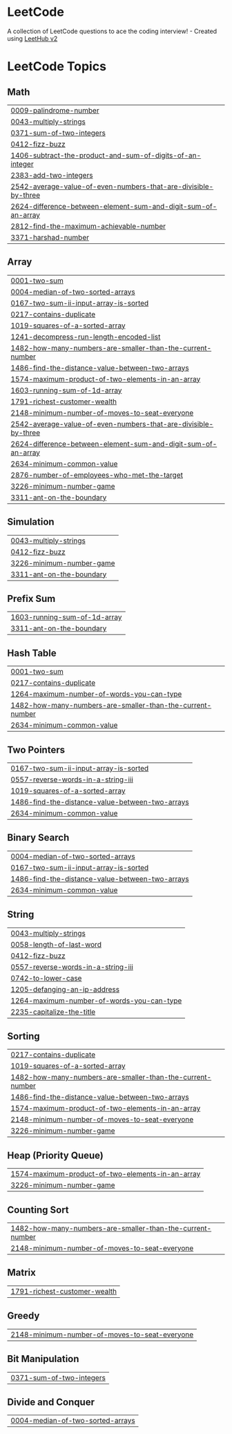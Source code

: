 # LeetCode
A collection of LeetCode questions to ace the coding interview! - Created using [LeetHub v2](https://github.com/arunbhardwaj/LeetHub-2.0)

<!---LeetCode Topics Start-->
# LeetCode Topics
## Math
|  |
| ------- |
| [0009-palindrome-number](https://github.com/hashimhashi47/LeetCode/tree/master/0009-palindrome-number) |
| [0043-multiply-strings](https://github.com/hashimhashi47/LeetCode/tree/master/0043-multiply-strings) |
| [0371-sum-of-two-integers](https://github.com/hashimhashi47/LeetCode/tree/master/0371-sum-of-two-integers) |
| [0412-fizz-buzz](https://github.com/hashimhashi47/LeetCode/tree/master/0412-fizz-buzz) |
| [1406-subtract-the-product-and-sum-of-digits-of-an-integer](https://github.com/hashimhashi47/LeetCode/tree/master/1406-subtract-the-product-and-sum-of-digits-of-an-integer) |
| [2383-add-two-integers](https://github.com/hashimhashi47/LeetCode/tree/master/2383-add-two-integers) |
| [2542-average-value-of-even-numbers-that-are-divisible-by-three](https://github.com/hashimhashi47/LeetCode/tree/master/2542-average-value-of-even-numbers-that-are-divisible-by-three) |
| [2624-difference-between-element-sum-and-digit-sum-of-an-array](https://github.com/hashimhashi47/LeetCode/tree/master/2624-difference-between-element-sum-and-digit-sum-of-an-array) |
| [2812-find-the-maximum-achievable-number](https://github.com/hashimhashi47/LeetCode/tree/master/2812-find-the-maximum-achievable-number) |
| [3371-harshad-number](https://github.com/hashimhashi47/LeetCode/tree/master/3371-harshad-number) |
## Array
|  |
| ------- |
| [0001-two-sum](https://github.com/hashimhashi47/LeetCode/tree/master/0001-two-sum) |
| [0004-median-of-two-sorted-arrays](https://github.com/hashimhashi47/LeetCode/tree/master/0004-median-of-two-sorted-arrays) |
| [0167-two-sum-ii-input-array-is-sorted](https://github.com/hashimhashi47/LeetCode/tree/master/0167-two-sum-ii-input-array-is-sorted) |
| [0217-contains-duplicate](https://github.com/hashimhashi47/LeetCode/tree/master/0217-contains-duplicate) |
| [1019-squares-of-a-sorted-array](https://github.com/hashimhashi47/LeetCode/tree/master/1019-squares-of-a-sorted-array) |
| [1241-decompress-run-length-encoded-list](https://github.com/hashimhashi47/LeetCode/tree/master/1241-decompress-run-length-encoded-list) |
| [1482-how-many-numbers-are-smaller-than-the-current-number](https://github.com/hashimhashi47/LeetCode/tree/master/1482-how-many-numbers-are-smaller-than-the-current-number) |
| [1486-find-the-distance-value-between-two-arrays](https://github.com/hashimhashi47/LeetCode/tree/master/1486-find-the-distance-value-between-two-arrays) |
| [1574-maximum-product-of-two-elements-in-an-array](https://github.com/hashimhashi47/LeetCode/tree/master/1574-maximum-product-of-two-elements-in-an-array) |
| [1603-running-sum-of-1d-array](https://github.com/hashimhashi47/LeetCode/tree/master/1603-running-sum-of-1d-array) |
| [1791-richest-customer-wealth](https://github.com/hashimhashi47/LeetCode/tree/master/1791-richest-customer-wealth) |
| [2148-minimum-number-of-moves-to-seat-everyone](https://github.com/hashimhashi47/LeetCode/tree/master/2148-minimum-number-of-moves-to-seat-everyone) |
| [2542-average-value-of-even-numbers-that-are-divisible-by-three](https://github.com/hashimhashi47/LeetCode/tree/master/2542-average-value-of-even-numbers-that-are-divisible-by-three) |
| [2624-difference-between-element-sum-and-digit-sum-of-an-array](https://github.com/hashimhashi47/LeetCode/tree/master/2624-difference-between-element-sum-and-digit-sum-of-an-array) |
| [2634-minimum-common-value](https://github.com/hashimhashi47/LeetCode/tree/master/2634-minimum-common-value) |
| [2876-number-of-employees-who-met-the-target](https://github.com/hashimhashi47/LeetCode/tree/master/2876-number-of-employees-who-met-the-target) |
| [3226-minimum-number-game](https://github.com/hashimhashi47/LeetCode/tree/master/3226-minimum-number-game) |
| [3311-ant-on-the-boundary](https://github.com/hashimhashi47/LeetCode/tree/master/3311-ant-on-the-boundary) |
## Simulation
|  |
| ------- |
| [0043-multiply-strings](https://github.com/hashimhashi47/LeetCode/tree/master/0043-multiply-strings) |
| [0412-fizz-buzz](https://github.com/hashimhashi47/LeetCode/tree/master/0412-fizz-buzz) |
| [3226-minimum-number-game](https://github.com/hashimhashi47/LeetCode/tree/master/3226-minimum-number-game) |
| [3311-ant-on-the-boundary](https://github.com/hashimhashi47/LeetCode/tree/master/3311-ant-on-the-boundary) |
## Prefix Sum
|  |
| ------- |
| [1603-running-sum-of-1d-array](https://github.com/hashimhashi47/LeetCode/tree/master/1603-running-sum-of-1d-array) |
| [3311-ant-on-the-boundary](https://github.com/hashimhashi47/LeetCode/tree/master/3311-ant-on-the-boundary) |
## Hash Table
|  |
| ------- |
| [0001-two-sum](https://github.com/hashimhashi47/LeetCode/tree/master/0001-two-sum) |
| [0217-contains-duplicate](https://github.com/hashimhashi47/LeetCode/tree/master/0217-contains-duplicate) |
| [1264-maximum-number-of-words-you-can-type](https://github.com/hashimhashi47/LeetCode/tree/master/1264-maximum-number-of-words-you-can-type) |
| [1482-how-many-numbers-are-smaller-than-the-current-number](https://github.com/hashimhashi47/LeetCode/tree/master/1482-how-many-numbers-are-smaller-than-the-current-number) |
| [2634-minimum-common-value](https://github.com/hashimhashi47/LeetCode/tree/master/2634-minimum-common-value) |
## Two Pointers
|  |
| ------- |
| [0167-two-sum-ii-input-array-is-sorted](https://github.com/hashimhashi47/LeetCode/tree/master/0167-two-sum-ii-input-array-is-sorted) |
| [0557-reverse-words-in-a-string-iii](https://github.com/hashimhashi47/LeetCode/tree/master/0557-reverse-words-in-a-string-iii) |
| [1019-squares-of-a-sorted-array](https://github.com/hashimhashi47/LeetCode/tree/master/1019-squares-of-a-sorted-array) |
| [1486-find-the-distance-value-between-two-arrays](https://github.com/hashimhashi47/LeetCode/tree/master/1486-find-the-distance-value-between-two-arrays) |
| [2634-minimum-common-value](https://github.com/hashimhashi47/LeetCode/tree/master/2634-minimum-common-value) |
## Binary Search
|  |
| ------- |
| [0004-median-of-two-sorted-arrays](https://github.com/hashimhashi47/LeetCode/tree/master/0004-median-of-two-sorted-arrays) |
| [0167-two-sum-ii-input-array-is-sorted](https://github.com/hashimhashi47/LeetCode/tree/master/0167-two-sum-ii-input-array-is-sorted) |
| [1486-find-the-distance-value-between-two-arrays](https://github.com/hashimhashi47/LeetCode/tree/master/1486-find-the-distance-value-between-two-arrays) |
| [2634-minimum-common-value](https://github.com/hashimhashi47/LeetCode/tree/master/2634-minimum-common-value) |
## String
|  |
| ------- |
| [0043-multiply-strings](https://github.com/hashimhashi47/LeetCode/tree/master/0043-multiply-strings) |
| [0058-length-of-last-word](https://github.com/hashimhashi47/LeetCode/tree/master/0058-length-of-last-word) |
| [0412-fizz-buzz](https://github.com/hashimhashi47/LeetCode/tree/master/0412-fizz-buzz) |
| [0557-reverse-words-in-a-string-iii](https://github.com/hashimhashi47/LeetCode/tree/master/0557-reverse-words-in-a-string-iii) |
| [0742-to-lower-case](https://github.com/hashimhashi47/LeetCode/tree/master/0742-to-lower-case) |
| [1205-defanging-an-ip-address](https://github.com/hashimhashi47/LeetCode/tree/master/1205-defanging-an-ip-address) |
| [1264-maximum-number-of-words-you-can-type](https://github.com/hashimhashi47/LeetCode/tree/master/1264-maximum-number-of-words-you-can-type) |
| [2235-capitalize-the-title](https://github.com/hashimhashi47/LeetCode/tree/master/2235-capitalize-the-title) |
## Sorting
|  |
| ------- |
| [0217-contains-duplicate](https://github.com/hashimhashi47/LeetCode/tree/master/0217-contains-duplicate) |
| [1019-squares-of-a-sorted-array](https://github.com/hashimhashi47/LeetCode/tree/master/1019-squares-of-a-sorted-array) |
| [1482-how-many-numbers-are-smaller-than-the-current-number](https://github.com/hashimhashi47/LeetCode/tree/master/1482-how-many-numbers-are-smaller-than-the-current-number) |
| [1486-find-the-distance-value-between-two-arrays](https://github.com/hashimhashi47/LeetCode/tree/master/1486-find-the-distance-value-between-two-arrays) |
| [1574-maximum-product-of-two-elements-in-an-array](https://github.com/hashimhashi47/LeetCode/tree/master/1574-maximum-product-of-two-elements-in-an-array) |
| [2148-minimum-number-of-moves-to-seat-everyone](https://github.com/hashimhashi47/LeetCode/tree/master/2148-minimum-number-of-moves-to-seat-everyone) |
| [3226-minimum-number-game](https://github.com/hashimhashi47/LeetCode/tree/master/3226-minimum-number-game) |
## Heap (Priority Queue)
|  |
| ------- |
| [1574-maximum-product-of-two-elements-in-an-array](https://github.com/hashimhashi47/LeetCode/tree/master/1574-maximum-product-of-two-elements-in-an-array) |
| [3226-minimum-number-game](https://github.com/hashimhashi47/LeetCode/tree/master/3226-minimum-number-game) |
## Counting Sort
|  |
| ------- |
| [1482-how-many-numbers-are-smaller-than-the-current-number](https://github.com/hashimhashi47/LeetCode/tree/master/1482-how-many-numbers-are-smaller-than-the-current-number) |
| [2148-minimum-number-of-moves-to-seat-everyone](https://github.com/hashimhashi47/LeetCode/tree/master/2148-minimum-number-of-moves-to-seat-everyone) |
## Matrix
|  |
| ------- |
| [1791-richest-customer-wealth](https://github.com/hashimhashi47/LeetCode/tree/master/1791-richest-customer-wealth) |
## Greedy
|  |
| ------- |
| [2148-minimum-number-of-moves-to-seat-everyone](https://github.com/hashimhashi47/LeetCode/tree/master/2148-minimum-number-of-moves-to-seat-everyone) |
## Bit Manipulation
|  |
| ------- |
| [0371-sum-of-two-integers](https://github.com/hashimhashi47/LeetCode/tree/master/0371-sum-of-two-integers) |
## Divide and Conquer
|  |
| ------- |
| [0004-median-of-two-sorted-arrays](https://github.com/hashimhashi47/LeetCode/tree/master/0004-median-of-two-sorted-arrays) |
<!---LeetCode Topics End-->